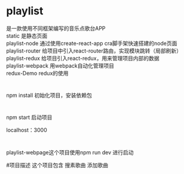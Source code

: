 # playlist
是一款使用不同框架编写的音乐点歌台APP<br/>
static 是静态页面<br/>
playlist-node 通过使用create-react-app cra脚手架快速搭建的node页面<br/>
playlist-router 给项目中引入react-router路由，实现模块跳转（局部刷新）<br/>
playlist-redux 给项目引入react-redux，用来管理项目内部的数据<br/>
playlist-webpack 用webpack自动化管理项目<br/>
redux-Demo redux的使用<br/>
#
npm install  初始化项目，安装依赖包

#
npm start 启动项目

localhost：3000

#
playlist-webpage这个项目使用npm run dev 进行启动 

#项目描述
这个项目包含
搜素歌曲
添加歌曲


